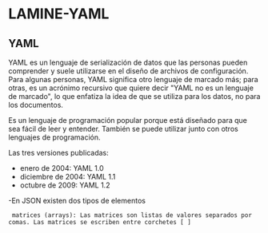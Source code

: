 # LAMINE-YAML
##  YAML
YAML es un lenguaje de serialización de datos que las personas pueden comprender y suele utilizarse en el diseño de archivos de configuración. Para algunas personas, YAML significa otro lenguaje de marcado más; para otras, es un acrónimo recursivo que quiere decir "YAML no es un lenguaje de marcado", lo que enfatiza la idea de que se utiliza para los datos, no para los documentos. 

Es un lenguaje de programación popular porque está diseñado para que sea fácil de leer y entender. También se puede utilizar junto con otros lenguajes de programación. 

 Las tres versiones publicadas:
  -  enero de 2004: YAML 1.0
  - diciembre de 2004: YAML 1.1
  - octubre de 2009: YAML 1.2

-En JSON existen dos tipos de elementos

     matrices (arrays): Las matrices son listas de valores separados por comas. Las matrices se escriben entre corchetes [ ] 
